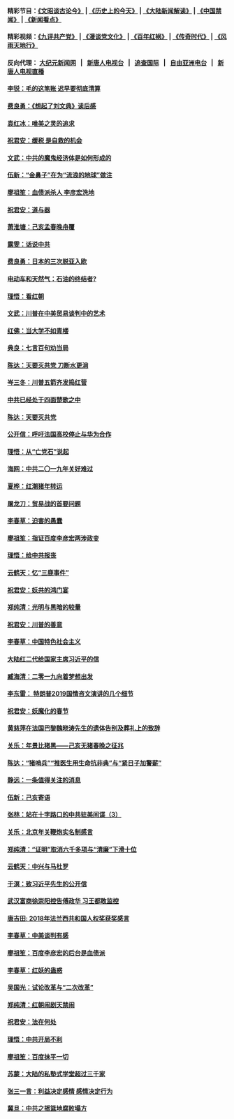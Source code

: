 #### 精彩节目：[《文昭谈古论今》](http://155.138.205.71/wenzhao) | [《历史上的今天》](http://155.138.205.71/today-in-history) | [《大陆新闻解读》](http://155.138.205.71/ntdtv-comedy) | [《中国禁闻》](http://155.138.205.71/ntdtv-news) | [《新闻看点》](http://155.138.205.71/news-insight) 

 #### 精彩视频：[《九评共产党》](http://155.138.205.71:10000/videos/jiuping) | [《漫谈党文化》](http://155.138.205.71:10000/videos/mtdwh) | [《百年红祸》](http://155.138.205.71:10000/videos/bnhh) | [《传奇时代》](http://155.138.205.71:10000/videos/legend) | [《风雨天地行》](http://155.138.205.71:10000/videos/fytdx) 

 #### 反向代理： [大纪元新闻网](http://155.138.205.71:10080/) &nbsp;&nbsp;|&nbsp;&nbsp; [新唐人电视台](http://155.138.205.71:8000/) &nbsp;&nbsp;|&nbsp;&nbsp; [追查国际](http://155.138.205.71:10010/) &nbsp;&nbsp;|&nbsp;&nbsp; [自由亚洲电台](http://155.138.205.71:9800/) &nbsp;&nbsp;|&nbsp;&nbsp; [新唐人电视直播](http://155.138.205.71/) 

#### [李锐：毛的这笔账 迟早要彻底清算](../pages/nsc993/n11054514.md?t=02201237) 

#### [费良勇：《想起了刘文典》读后感](../pages/nsc993/n11054408.md?t=02201237) 

#### [袁红冰：唯美之灵的追求](../pages/nsc993/n11052800.md?t=02201237) 

#### [祝君安：缓税 是自救的机会](../pages/nsc993/n11052714.md?t=02201237) 

#### [文武：中共的魔鬼经济体是如何形成的](../pages/nsc993/n11051908.md?t=02201237) 

#### [伍新：“金鼻子”在为“流浪的地球”做注](../pages/nsc993/n11051603.md?t=02201237) 

#### [廖祖笙：血债派杀人 李彦宏洗地](../pages/nsc993/n11051397.md?t=02201237) 

#### [祝君安：道与器](../pages/nsc993/n11050653.md?t=02201237) 

#### [萧淮塘：己亥孟春晚舟覆](../pages/nsc993/n11050615.md?t=02201237) 

#### [露雯：话说中共](../pages/nsc993/n11050549.md?t=02201237) 

#### [费良勇：日本的三次脱亚入欧](../pages/nsc993/n11050067.md?t=02201237) 

#### [电动车和天然气：石油的终结者?](../pages/nsc993/n11047401.md?t=02201237) 

#### [理悟：看红朝](../pages/nsc993/n11047368.md?t=02201237) 

#### [文武：川普在中美贸易谈判中的艺术](../pages/nsc993/n11047216.md?t=02201237) 

#### [红佛：当大学不如青楼](../pages/nsc993/n11046910.md?t=02201237) 

#### [典良：七言百句劝当局](../pages/nsc993/n11046467.md?t=02201237) 

#### [陈达：天要灭共党 刀断水更淌](../pages/nsc993/n11045758.md?t=02201237) 

#### [岑三冬：川普五箭齐发捣红营](../pages/nsc993/n11045729.md?t=02201237) 

#### [中共已经处于四面楚歌之中](../pages/nsc993/n11044959.md?t=02201237) 

#### [陈达：天要灭共党](../pages/nsc993/n11043924.md?t=02201237) 

#### [公开信：呼吁法国高校停止与华为合作](../pages/nsc993/n11042967.md?t=02201237) 

#### [理悟：从“亡党石”说起](../pages/nsc993/n11042524.md?t=02201237) 

#### [海网：中共二〇一九年关好难过](../pages/nsc993/n11041415.md?t=02201237) 

#### [夏桦：红潮猪年转运](../pages/nsc993/n11041337.md?t=02201237) 

#### [屠龙刀：贸易战的首要问题](../pages/nsc993/n11040283.md?t=02201237) 

#### [李春草：迫害的愚蠢](../pages/nsc993/n11036601.md?t=02201237) 

#### [廖祖笙：指证百度李彦宏两涉政变](../pages/nsc993/n11036579.md?t=02201237) 

#### [理悟：给中共报丧](../pages/nsc993/n11036501.md?t=02201237) 

#### [云鹤天：忆“三鹿事件”](../pages/nsc993/n11036466.md?t=02201237) 

#### [祝君安：妖共的鸿门宴](../pages/nsc993/n11035387.md?t=02201237) 

#### [郑纯清：光明与黑暗的较量](../pages/nsc993/n11035337.md?t=02201237) 

#### [祝君安：川普的善意](../pages/nsc993/n11032077.md?t=02201237) 

#### [李春草：中国特色社会主义](../pages/nsc993/n11032132.md?t=02201237) 

#### [大陆红二代给国家主席习近平的信](../pages/nsc993/n11031995.md?t=02201237) 

#### [臧海清：二零一九向着梦想出发](../pages/nsc993/n11031959.md?t=02201237) 

#### [李东雷： 特朗普2019国情咨文演讲的几个细节](../pages/nsc993/n11031943.md?t=02201237) 

#### [祝君安：妖魔化的春节](../pages/nsc993/n11031747.md?t=02201237) 

#### [黄慈萍在法国巴黎魏晓涛先生的遗体告别及葬礼上的致辞](../pages/nsc993/n11031419.md?t=02201237) 

#### [关乐：年景比猪黑——己亥无猪春晚之征兆](../pages/nsc993/n11031494.md?t=02201237) 

#### [陈达：“猪哨兵”“推医生用生命抗非典”与“紧日子加警薪”](../pages/nsc993/n11027746.md?t=02201237) 

#### [静远：一条值得关注的消息](../pages/nsc993/n11024470.md?t=02201237) 

#### [伍新：己亥寄语](../pages/nsc993/n11024543.md?t=02201237) 

#### [张林：站在十字路口的中共驻美间谍（3）](../pages/nsc993/n11023043.md?t=02201237) 

#### [关乐：北京年关鞭炮实名制感言](../pages/nsc993/n11022630.md?t=02201237) 

#### [郑纯清：“证明”取消六千多项与“清廉”下滑十位](../pages/nsc993/n11022638.md?t=02201237) 

#### [云鹤天：中兴与马杜罗](../pages/nsc993/n11022620.md?t=02201237) 

#### [于溟：致习近平先生的公开信](../pages/nsc993/n11022593.md?t=02201237) 

#### [武汉富商徐崇阳控告傅政华 习王都敢监控](../pages/nsc993/n11022212.md?t=02201237) 

#### [唐吉田: 2018年法兰西共和国人权奖获奖感言](../pages/nsc993/n11021537.md?t=02201237) 

#### [李春草：中美谈判有感](../pages/nsc993/n11019776.md?t=02201237) 

#### [廖祖笙：百度李彦宏的后台是血债派](../pages/nsc993/n11019767.md?t=02201237) 

#### [李春草：红妖的蛊惑](../pages/nsc993/n11017095.md?t=02201237) 

#### [吴国光：试论改革与“二次改革”](../pages/nsc993/n11017055.md?t=02201237) 

#### [郑纯清：红朝闹剧天禁闹](../pages/nsc993/n11017030.md?t=02201237) 

#### [祝君安：法在何处](../pages/nsc993/n11017021.md?t=02201237) 

#### [理悟：中共开局不利](../pages/nsc993/n11016938.md?t=02201237) 

#### [廖祖笙：百度抹平一切](../pages/nsc993/n11014925.md?t=02201237) 

#### [苏蒙：大陆的私塾式学堂超过三千家](../pages/nsc993/n11014334.md?t=02201237) 

#### [张三一言：利益决定感情 感情决定行为](../pages/nsc993/n11012463.md?t=02201237) 

#### [冀旦：中共之摇篮地腐败塌方](../pages/nsc993/n11009533.md?t=02201237) 

